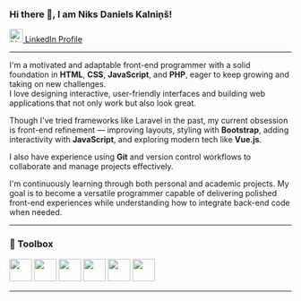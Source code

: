 ### Hi there 👋, I am Niks Daniels Kalniņš!

[<img src="https://cdn.jsdelivr.net/gh/devicons/devicon/icons/linkedin/linkedin-original.svg" alt="LinkedIn" width="24"/> LinkedIn Profile](https://www.linkedin.com/in/niksdanielskalnin/)

---

I'm a motivated and adaptable front-end programmer with a solid foundation in **HTML**, **CSS**, **JavaScript**, and **PHP**, eager to keep growing and taking on new challenges.  
I love designing interactive, user-friendly interfaces and building web applications that not only work but also look great.

Though I've tried frameworks like Laravel in the past, my current obsession is front-end refinement — improving layouts, styling with **Bootstrap**, adding interactivity with **JavaScript**, and exploring modern tech like **Vue.js**.

I also have experience using **Git** and version control workflows to collaborate and manage projects effectively.

I'm continuously learning through both personal and academic projects. My goal is to become a versatile programmer capable of delivering polished front-end experiences while understanding how to integrate back-end code when needed.

---

### 🧰 Toolbox

<p>
  <img src="https://cdn.jsdelivr.net/gh/devicons/devicon/icons/php/php-original.svg" width="40" />
  <img src="https://cdn.jsdelivr.net/gh/devicons/devicon/icons/mysql/mysql-original.svg" width="40" />
  <img src="https://cdn.jsdelivr.net/gh/devicons/devicon/icons/laravel/laravel-original.svg" width="40" />
  <img src="https://cdn.jsdelivr.net/gh/devicons/devicon/icons/html5/html5-original.svg" width="40" />
  <img src="https://cdn.jsdelivr.net/gh/devicons/devicon/icons/java/java-original.svg" width="40" />
  <img src="https://cdn.jsdelivr.net/gh/devicons/devicon/icons/javascript/javascript-original.svg" width="40" />
</p>


---

<!--
Here are some ideas to get you started:

- 🔭 I’m currently working on ...
- 🌱 I’m currently learning ...
- 👯 I’m looking to collaborate on ...
- 🤔 I’m looking for help with ...
- 💬 Ask me about ...
- 📫 How to reach me: ...
- 😄 Pronouns: ...
- ⚡ Fun fact: ...
-->
